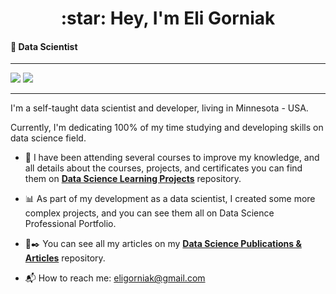 <h1 align="center">
  :star: Hey, I'm Eli Gorniak 
</h1>

#### :rocket: Data Scientist
---

<a href="https://medium.com/in-data-we-trust"><img src="https://img.shields.io/badge/medium-%2312100E.svg?&style=for-the-badge&logo=medium&logoColor=white" ></a>
<a href="https://www.linkedin.com/in/elianice-gorniak"><img src="https://img.shields.io/badge/linkedin-%230077B5.svg?&style=for-the-badge&logo=linkedin&logoColor=white" /><a/>

---
I'm a self-taught data scientist and developer, living in Minnesota - USA.

Currently, I'm dedicating 100% of my time studying and developing skills on data science field.

- :rocket: I have been attending several courses to improve my knowledge, and all details about the courses, projects, and certificates you can find them on [**Data Science Learning Projects**](https://github.com/EliGorniak/Data_Science_Publications_Articles) repository.

- :bar_chart: As part of my development as a data scientist, I created some more complex projects, and you can see them all on Data Science Professional Portfolio.

- :page_with_curl::black_nib: You can see all my articles on my [**Data Science Publications & Articles**](https://github.com/EliGorniak/Data_Science_Publications_Articles) repository.

- :mailbox_with_mail: How to reach me: eligorniak@gmail.com
